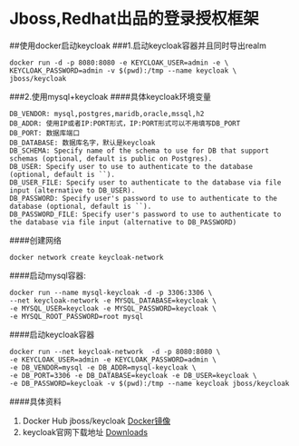 # Jboss,Redhat出品的登录授权框架

##使用docker启动keycloak
###1.启动keycloak容器并且同时导出realm
```shell script
docker run -d -p 8080:8080 -e KEYCLOAK_USER=admin -e \
KEYCLOAK_PASSWORD=admin -v $(pwd):/tmp --name keycloak \
jboss/keycloak
```

###2.使用mysql+keycloak
####具体keycloak环境变量
```text
DB_VENDOR: mysql,postgres,maridb,oracle,mssql,h2
DB_ADDR: 使用IP或者IP:PORT形式，IP:PORT形式可以不用填写DB_PORT
DB_PORT: 数据库端口
DB_DATABASE: 数据库名字，默认是keycloak
DB_SCHEMA: Specify name of the schema to use for DB that support schemas (optional, default is public on Postgres).
DB_USER: Specify user to use to authenticate to the database (optional, default is ``).
DB_USER_FILE: Specify user to authenticate to the database via file input (alternative to DB_USER).
DB_PASSWORD: Specify user's password to use to authenticate to the database (optional, default is ``).
DB_PASSWORD_FILE: Specify user's password to use to authenticate to the database via file input (alternative to DB_PASSWORD)
```
####创建网络
```shell script
docker network create keycloak-network
```
####启动mysql容器:
```shell script
docker run --name mysql-keycloak -d -p 3306:3306 \
--net keycloak-network -e MYSQL_DATABASE=keycloak \
-e MYSQL_USER=keycloak -e MYSQL_PASSWORD=keycloak \
-e MYSQL_ROOT_PASSWORD=root mysql
```
####启动keycloak容器
```shell script
docker run --net keycloak-network  -d -p 8080:8080 \
-e KEYCLOAK_USER=admin -e KEYCLOAK_PASSWORD=admin \
-e DB_VENDOR=mysql -e DB_ADDR=mysql-keycloak \
-e DB_PORT=3306 -e DB_DATABASE=keycloak -e DB_USER=keycloak \
-e DB_PASSWORD=keycloak -v $(pwd):/tmp --name keycloak jboss/keycloak
```

####具体资料
1. Docker Hub jboss/keycloak [Docker镜像](https://hub.docker.com/r/jboss/keycloak)
2. keycloak官网下载地址 [Downloads](https://www.keycloak.org/downloads.html)
